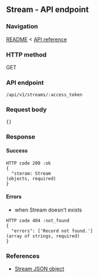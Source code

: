 ## Stream - API endpoint

### Navigation
[README](../../../../README.md)
<
[API reference](../../../api_reference.md)

### HTTP method
GET

### API endpoint
`/api/v1/streams/:access_token`

### Request body
```
{}
```

### Response
#### Success
```
HTTP code 200 :ok
{
  "steram: Stream                                                               (objects, required)
}
```

#### Errors
- when Stream doesn't exists
```
HTTP code 404 :not_found
{
  "errors": ['Record not found.']                                               (array of strings, required)
}
```

### References
- [Stream JSON object](../../../json_objects/stream.md)
